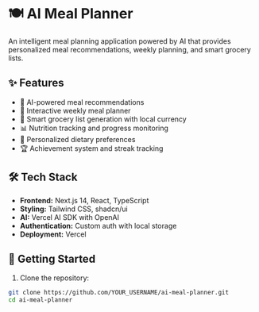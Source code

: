 # 🍽️ AI Meal Planner

An intelligent meal planning application powered by AI that provides personalized meal recommendations, weekly planning, and smart grocery lists.

## ✨ Features

- 🤖 AI-powered meal recommendations
- 📅 Interactive weekly meal planner
- 🛒 Smart grocery list generation with local currency
- 📊 Nutrition tracking and progress monitoring
- 🎯 Personalized dietary preferences
- 🏆 Achievement system and streak tracking

## 🛠️ Tech Stack

- **Frontend:** Next.js 14, React, TypeScript
- **Styling:** Tailwind CSS, shadcn/ui
- **AI:** Vercel AI SDK with OpenAI
- **Authentication:** Custom auth with local storage
- **Deployment:** Vercel

## 🚀 Getting Started

1. Clone the repository:
```bash
git clone https://github.com/YOUR_USERNAME/ai-meal-planner.git
cd ai-meal-planner
